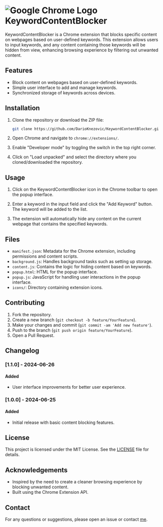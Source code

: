 # ![Google Chrome Logo](https://www.google.com/chrome/static/images/chrome-logo.svg) KeywordContentBlocker


KeywordContentBlocker is a Chrome extension that blocks specific content on webpages based on user-defined keywords. This extension allows users to input keywords, and any content containing those keywords will be hidden from view, enhancing browsing experience by filtering out unwanted content.

## Features
- Block content on webpages based on user-defined keywords.
- Simple user interface to add and manage keywords.
- Synchronized storage of keywords across devices.

## Installation

1. Clone the repository or download the ZIP file:
    ```sh
    git clone https://github.com/DarioKnezovic/KeywordContentBlocker.git
    ```

2. Open Chrome and navigate to `chrome://extensions/`.

3. Enable "Developer mode" by toggling the switch in the top right corner.

4. Click on "Load unpacked" and select the directory where you cloned/downloaded the repository.

## Usage

1. Click on the KeywordContentBlocker icon in the Chrome toolbar to open the popup interface.

2. Enter a keyword in the input field and click the "Add Keyword" button. The keyword will be added to the list.

3. The extension will automatically hide any content on the current webpage that contains the specified keywords.

## Files

- `manifest.json`: Metadata for the Chrome extension, including permissions and content scripts.
- `background.js`: Handles background tasks such as setting up storage.
- `content.js`: Contains the logic for hiding content based on keywords.
- `popup.html`: HTML for the popup interface.
- `popup.js`: JavaScript for handling user interactions in the popup interface.
- `icons/`: Directory containing extension icons.

## Contributing

1. Fork the repository.
2. Create a new branch (`git checkout -b feature/YourFeature`).
3. Make your changes and commit (`git commit -am 'Add new feature'`).
4. Push to the branch (`git push origin feature/YourFeature`).
5. Open a Pull Request.

## Changelog

### [1.1.0] - 2024-06-26
#### Added
- User interface improvements for better user experience.

### [1.0.0] - 2024-06-25
#### Added
- Initial release with basic content blocking features.
 
## License

This project is licensed under the MIT License. See the [LICENSE](LICENSE) file for details.

## Acknowledgements

- Inspired by the need to create a cleaner browsing experience by blocking unwanted content.
- Built using the Chrome Extension API.

## Contact

For any questions or suggestions, please open an issue or contact [me](mailto:contact@dario-tech.com).
